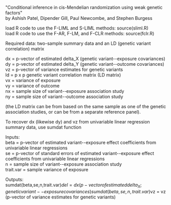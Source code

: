 "Conditional inference in cis-Mendelian randomization using weak genetic factors"  
by Ashish Patel, Dipender Gill, Paul Newcombe, and Stephen Burgess

load R code to use the F-LIML and S-LIML methods: source(sliml.R)  
load R code to use the F-AR, F-LM, and F-CLR methods: source(fclr.R) 

Required data: two-sample summary data and an LD (genetic variant correlation) matrix

dx = p-vector of estimated delta_X (genetic variant--exposure covariances)  
dy = p-vector of estimated delta_Y (genetic variant--outcome covariances)  
vz = p-vector of variance estimates for genetic variants  
ld = p x p genetic variant correlation matrix (LD matrix)  
vx = variance of exposure  
vy = variance of outcome  
nx = sample size of variant--exposure association study  
ny = sample size of variant--outcome association study
  
(the LD matrix can be from based on the same sample as one of the genetic association studies, or can be from a separate reference panel).

To recover dx (likewise dy) and vz from univariable linear regression summary data, use sumdat function

Inputs:  
beta = p-vector of estimated variant--exposure effect coefficients from univariable linear regressions  
se = p-vector of standard errors of estimated variant--exposure effect coefficients from univariable linear regressions  
n = sample size of variant--exposure association study  
trait.var = sample variance of exposure  

Outputs:   
sumdat(beta,se,n,trait.var)$del = dx (p-vector of estimated delta_X; genetic variant--exposure covariances)  
sumdat(beta,se,n,trait.var)$vz = vz (p-vector of variance estimates for genetic variants)
